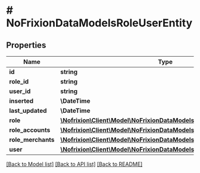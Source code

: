 # # NoFrixionDataModelsRoleUserEntity

## Properties

Name | Type | Description | Notes
------------ | ------------- | ------------- | -------------
**id** | **string** |  | [optional]
**role_id** | **string** |  | [optional]
**user_id** | **string** |  | [optional]
**inserted** | **\DateTime** |  | [optional]
**last_updated** | **\DateTime** |  | [optional]
**role** | [**\Nofrixion\Client\Model\NoFrixionDataModelsRoleEntity**](NoFrixionDataModelsRoleEntity.md) |  | [optional]
**role_accounts** | [**\Nofrixion\Client\Model\NoFrixionDataModelsRoleUserAccountEntity[]**](NoFrixionDataModelsRoleUserAccountEntity.md) |  | [optional]
**role_merchants** | [**\Nofrixion\Client\Model\NoFrixionDataModelsRoleUserMerchantEntity[]**](NoFrixionDataModelsRoleUserMerchantEntity.md) |  | [optional]
**user** | [**\Nofrixion\Client\Model\NoFrixionDataModelsUserEntity**](NoFrixionDataModelsUserEntity.md) |  | [optional]

[[Back to Model list]](../../README.md#models) [[Back to API list]](../../README.md#endpoints) [[Back to README]](../../README.md)
